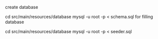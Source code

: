 
create database

cd src/main/resources/database
mysql -u root -p < schema.sql
for filling database

cd src/main/resources/database
mysql -u root -p < seeder.sql